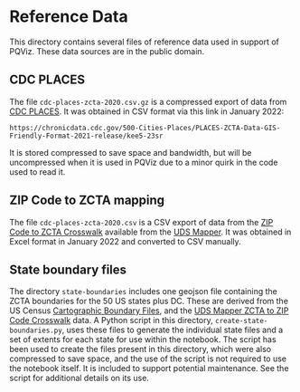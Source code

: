 # Reference Data

This directory contains several files of reference data used in support of
PQViz. These data sources are in the public domain.

## CDC PLACES

The file `cdc-places-zcta-2020.csv.gz` is a compressed export of data from
[CDC PLACES](http://www.cdc.gov/places/). It was obtained in CSV format via this
link in January 2022:

    https://chronicdata.cdc.gov/500-Cities-Places/PLACES-ZCTA-Data-GIS-Friendly-Format-2021-release/kee5-23sr

It is stored compressed to save space and bandwidth, but will be uncompressed
when it is used in PQViz due to a minor quirk in the code used to read it.

## ZIP Code to ZCTA mapping

The file `cdc-places-zcta-2020.csv` is a CSV export of data from the
[ZIP Code to ZCTA Crosswalk](https://udsmapper.org/zip-code-to-zcta-crosswalk/)
available from the [UDS Mapper](https://udsmapper.org/). It was obtained in
Excel format in January 2022 and converted to CSV manually.

## State boundary files

The directory `state-boundaries` includes one geojson file containing the ZCTA
boundaries for the 50 US states plus DC. These are derived from the US Census
[Cartographic Boundary Files](https://www.census.gov/geographies/mapping-files/time-series/geo/cartographic-boundary.2019.html),
and the
[UDS Mapper ZCTA to ZIP Code Crosswalk](https://udsmapper.org/zip-code-to-zcta-crosswalk/)
data. A Python script in this directory, `create-state-boundaries.py`, uses
these files to generate the individual state files and a set of extents for each
state for use within the notebook. The script has been used to create the files
present in this directory, which were also compressed to save space, and the use
of the script is not required to use the notebook itself. It is included to
support potential maintenance. See the script for additional details on its use.
